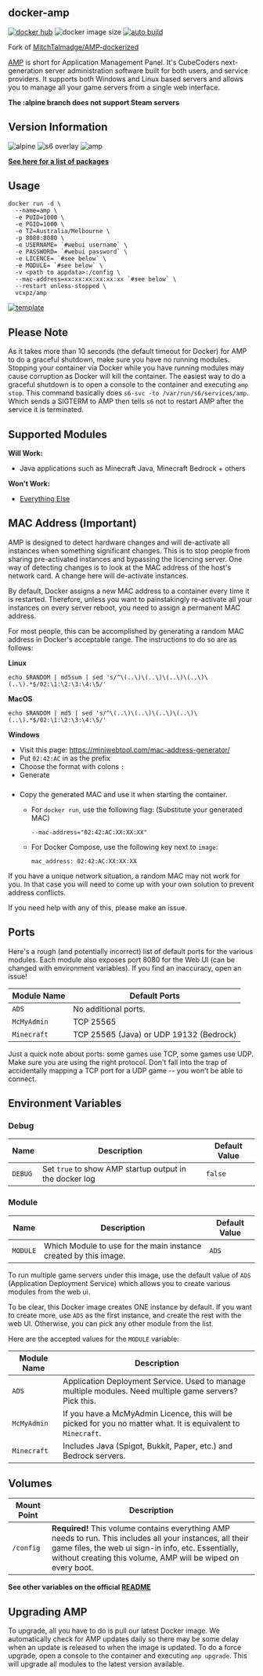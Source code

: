## docker-amp
[![docker hub](https://img.shields.io/badge/docker_hub-link-blue?style=for-the-badge&logo=docker)](https://hub.docker.com/r/vcxpz/amp) ![docker image size](https://img.shields.io/docker/image-size/vcxpz/amp?style=for-the-badge&logo=docker) [![auto build](https://img.shields.io/badge/docker_builds-automated-blue?style=for-the-badge&logo=docker?color=d1aa67)](https://github.com/hydazz/docker-amp/actions?query=workflow%3A"Auto+Builder+CI")

Fork of [MitchTalmadge/AMP-dockerized](https://github.com/MitchTalmadge/AMP-dockerized/)

[AMP](https://cubecoders.com/AMP) is short for Application Management Panel. It's CubeCoders next-generation server administration software built for both users, and service providers. It supports both Windows and Linux based servers and allows you to manage all your game servers from a single web interface.

**The :alpine branch does not support Steam servers**

## Version Information
![alpine](https://img.shields.io/badge/alpine-edge-0D597F?style=for-the-badge&logo=alpine-linux) ![s6 overlay](https://img.shields.io/badge/s6_overlay-2.1.0.2-blue?style=for-the-badge) ![amp](https://img.shields.io/badge/amp-2.0.9.0-blue?style=for-the-badge)

**[See here for a list of packages](https://github.com/hydazz/docker-amp/blob/main/package_versions.txt)**

## Usage
```
docker run -d \
  --name=amp \
  -e PUID=1000 \
  -e PGID=1000 \
  -e TZ=Australia/Melbourne \
  -p 8080:8080 \
  -e USERNAME= `#webui username` \
  -e PASSWORD= `#webui password` \
  -e LICENCE= `#see below` \
  -e MODULE= `#see below` \
  -v <path to appdata>:/config \
  --mac-address=xx:xx:xx:xx:xx:xx `#see below` \
  --restart unless-stopped \
  vcxpz/amp
```
[![template](https://img.shields.io/badge/unraid_template-ff8c2f?style=for-the-badge&logo=docker?color=d1aa67)](https://github.com/hydazz/docker-templates/blob/main/hydaz/amp.xml)

## Please Note
As it takes more than 10 seconds (the default timeout for Docker) for AMP to do a graceful shutdown, make sure you have no running modules. Stopping your container via Docker while you have running modules may cause corruption as Docker will kill the container. The easiest way to do a graceful shutdown is to open a console to the container and executing `amp stop`. This command basically does `s6-svc -to /var/run/s6/services/amp`. Which sends a SIGTERM to AMP then tells `s6` not to restart AMP after the service it is terminated.

## Supported Modules
**Will Work:**
- Java applications such as Minecraft Java, Minecraft Bedrock + others

**Won't Work:**
- [Everything Else](https://github.com/CubeCoders/AMP/wiki/Supported-Applications-Compatibility)

## MAC Address (Important)
AMP is designed to detect hardware changes and will de-activate all instances when something significant changes.
This is to stop people from sharing pre-activated instances and bypassing the licencing server. One way of detecting
changes is to look at the MAC address of the host's network card. A change here will de-activate instances.

By default, Docker assigns a new MAC address to a container every time it is restarted. Therefore, unless you want to
painstakingly re-activate all your instances on every server reboot, you need to assign a permanent MAC address.

For most people, this can be accomplished by generating a random MAC address in Docker's acceptable range.
The instructions to do so are as follows:

**Linux**

    echo $RANDOM | md5sum | sed 's/^\(..\)\(..\)\(..\)\(..\)\(..\).*$/02:\1:\2:\3:\4:\5/'

**MacOS**

    echo $RANDOM | md5 | sed 's/^\(..\)\(..\)\(..\)\(..\)\(..\).*$/02:\1:\2:\3:\4:\5/'

**Windows**

- Visit this page: https://miniwebtool.com/mac-address-generator/
- Put `02:42:AC` in as the prefix
- Choose the format with colons `:`
- Generate

###

- Copy the generated MAC and use it when starting the container.
  - For `docker run`, use the following flag: (Substitute your generated MAC)

    `--mac-address="02:42:AC:XX:XX:XX"`
  - For Docker Compose, use the following key next to `image`:

    `mac_address: 02:42:AC:XX:XX:XX`

If you have a unique network situation, a random MAC may not work for you. In that case you will need to come up with your own solution to prevent address conflicts.

If you need help with any of this, please make an issue.

## Ports
Here's a rough (and potentially incorrect) list of default ports for the various modules. Each module also exposes port 8080 for the Web UI (can be changed with environment variables). If you find an inaccuracy, open an issue!

| Module Name | Default Ports |
|-|-|
| `ADS` | No additional ports. |
| `McMyAdmin` | TCP 25565 |
| `Minecraft` | TCP 25565 (Java) or UDP 19132 (Bedrock) |

Just a quick note about ports: some games use TCP, some games use UDP. Make sure you are using the right protocol. Don't fall into the trap of accidentally mapping a TCP port for a UDP game -- you won't be able to connect.

## Environment Variables
### Debug
| Name | Description | Default Value |
|-|-|-|
| `DEBUG` | Set `true` to show AMP startup output in the docker log | `false` |

### Module
| Name | Description | Default Value |
|-|-|-|
| `MODULE` | Which Module to use for the main instance created by this image. | `ADS` |

To run multiple game servers under this image, use the default value of `ADS` (Application Deployment Service) which allows you to create various modules from the web ui.

To be clear, this Docker image creates ONE instance by default. If you want to create more, use `ADS` as the first
  instance, and create the rest with the web UI. Otherwise, you can pick any other module from the list.

Here are the accepted values for the `MODULE` variable:

| Module Name | Description |
|-|-|
| `ADS` | Application Deployment Service. Used to manage multiple modules. Need multiple game servers? Pick this. |
| `McMyAdmin` | If you have a McMyAdmin Licence, this will be picked for you no matter what. It is equivalent to `Minecraft`. |
| `Minecraft` | Includes Java (Spigot, Bukkit, Paper, etc.) and Bedrock servers. |

## Volumes
| Mount Point | Description |
|-|-|
| `/config` | **Required!** This volume contains everything AMP needs to run. This includes all your instances, all their game files, the web ui sign-in info, etc. Essentially, without creating this volume, AMP will be wiped on every boot. |

**See other variables on the official [README](https://github.com/MitchTalmadge/AMP-dockerized/)**

## Upgrading AMP
To upgrade, all you have to do is pull our latest Docker image. We automatically check for AMP updates daily so there may be some delay when an update is released to when the image is updated. To do a force upgrade, open a console to the container and executing `amp upgrade`. This will upgrade all modules to the latest version available.
